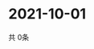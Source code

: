 # 2021-10-01
  共 0条

  <!-- BEGIN -->
  <!-- 最后更新时间Fri Oct 01 2021 05:02:43 GMT+0000 (Coordinated Universal Time) -->
  
  <!-- END -->
  
  